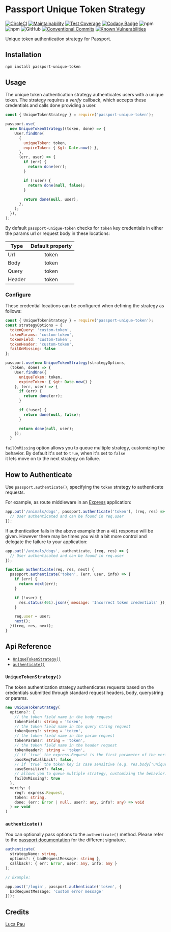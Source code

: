 # Passport Unique Token Strategy

[![CircleCI](https://circleci.com/gh/Lughino/passport-unique-token.svg?style=svg)](https://circleci.com/gh/Lughino/passport-unique-token)
[![Maintainability](https://api.codeclimate.com/v1/badges/6cbbdc635903006b578e/maintainability)](https://codeclimate.com/github/Lughino/passport-unique-token/maintainability)
[![Test Coverage](https://api.codeclimate.com/v1/badges/6cbbdc635903006b578e/test_coverage)](https://codeclimate.com/github/Lughino/passport-unique-token/test_coverage)
[![Codacy Badge](https://api.codacy.com/project/badge/Grade/a2ec6c1319b6497494303ee024e45cb5)](https://www.codacy.com/app/Lughino/passport-unique-token?utm_source=github.com&utm_medium=referral&utm_content=Lughino/passport-unique-token&utm_campaign=Badge_Grade)
![npm](https://img.shields.io/npm/dm/passport-unique-token)
![npm](https://img.shields.io/npm/v/passport-unique-token)
![GitHub](https://img.shields.io/github/license/Lughino/passport-unique-token)
[![Conventional Commits](https://img.shields.io/badge/Conventional%20Commits-1.0.0-yellow.svg)](https://conventionalcommits.org)
[![Known Vulnerabilities](https://snyk.io//test/github/Lughino/passport-unique-token/badge.svg?targetFile=package.json)](https://snyk.io//test/github/Lughino/passport-unique-token?targetFile=package.json)

Unique token authentication strategy for Passport.

## Installation

```sh
npm install passport-unique-token
```

## Usage

The unique token authentication strategy authenticates users with a unique token.
The strategy requires a _verify_ callback, which accepts these credentials and calls done providing a user.

```javascript
const { UniqueTokenStrategy } = require('passport-unique-token');

passport.use(
  new UniqueTokenStrategy((token, done) => {
    User.findOne(
      {
        uniqueToken: token,
        expireToken: { $gt: Date.now() },
      },
      (err, user) => {
        if (err) {
          return done(err);
        }

        if (!user) {
          return done(null, false);
        }

        return done(null, user);
      },
    );
  }),
);
```

By default `passport-unique-token` checks for `token` key credentials
in either the params url or request body in these locations:

| Type   | Default property |
| ------ | :--------------: |
| Url    |      token       |
| Body   |      token       |
| Query  |      token       |
| Header |      token       |

### Configure

These credential locations can be configured when defining the strategy as follows:

```javascript
const { UniqueTokenStrategy } = require('passport-unique-token');
const strategyOptions = {
  tokenQuery: 'custom-token',
  tokenParams: 'custom-token',
  tokenField: 'custom-token',
  tokenHeader: 'custom-token',
  failOnMissing: false
};

passport.use(new UniqueTokenStrategy(strategyOptions,
  (token, done) => {
    User.findOne({
      uniqueToken: token,
      expireToken: { $gt: Date.now() }
    }, (err, user) => {
      if (err) {
        return done(err);
      }

      if (!user) {
        return done(null, false);
      }

      return done(null, user);
    });
  }
```

`failOnMissing` option allows you to queue multiple strategy, customizing the behavior.
By default it's set to `true`, when it's set to `false`  
it lets move on to the next strategy on failure.

## How to Authenticate

Use `passport.authenticate()`, specifying the `token` strategy to authenticate requests.

For example, as route middleware in an [Express](http://expressjs.com/) application:

```javascript
app.put('/animals/dogs', passport.authenticate('token'), (req, res) => {
  // User authenticated and can be found in req.user
});
```

If authentication fails in the above example then a `401` response will be given.
However there may be times you wish a bit more control and delegate the failure to your application:

```javascript
app.put('/animals/dogs', authenticate, (req, res) => {
  // User authenticated and can be found in req.user
});

function authenticate(req, res, next) {
  passport.authenticate('token', (err, user, info) => {
    if (err) {
      return next(err);
    }

    if (!user) {
      res.status(401).json({ message: 'Incorrect token credentials' });
    }

    req.user = user;
    next();
  })(req, res, next);
}
```

## Api Reference

- [`UniqueTokenStrategy()`](#UniqueTokenStrategy)
- [`authenticate()`](#authenticate)

### `UniqueTokenStrategy()`

The token authentication strategy authenticates requests based on the credentials
submitted through standard request headers, body, querystring or params.

```typescript
new UniqueTokenStrategy(
  options?: {
    // the token field name in the body request
    tokenField?: string = 'token',
    // the token field name in the query string request
    tokenQuery?: string = 'token',
    // the token field name in the param request
    tokenParams?: string = 'token',
    // the token field name in the header request
    tokenHeader?: string = 'token',
    // if `true` the express.Request is the first parameter of the verify callback
    passReqToCallback?: false,
    // if `true` the token key is case sensitive (e.g. res.body['uniqueToken'])
    caseSensitive?: false,
    // allows you to queue multiple strategy, customizing the behavior.
    failOnMissing?: true
  },
  verify: (
    req?: express.Request,
    token: string,
    done: (err: Error | null, user?: any, info?: any) => void
  ) => void
)
```

### `authenticate()`

You can optionally pass options to the `authenticate()` method.
Please refer to the [passport documentation](http://www.passportjs.org/docs/authenticate/) for the different signature.

```typescript
authenticate(
  strategyName: string,
  options?: { badRequestMessage: string },
  callback?: { err: Error, user: any, info: any }
);

// Example:

app.post('/login', passport.authenticate('token', {
  badRequestMessage: 'custom error message'
}));
```

## Credits

[Luca Pau](http://github.com/Lughino)
